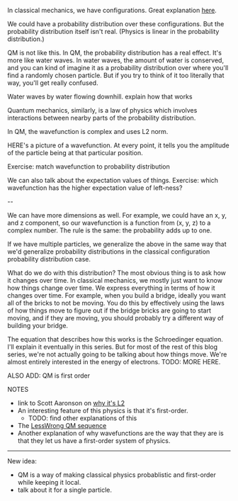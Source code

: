 In classical mechanics, we have configurations. Great explanation [here](http://lesswrong.com/lw/pi/classical_configuration_spaces/).

We could have a probability distribution over these configurations. But the probability distribution itself isn't real. (Physics is linear in the probability distribution.)

QM is not like this. In QM, the probability distribution has a real effect. It's more like water waves. In water waves, the amount of water is conserved, and you can kind of imagine it as a probability distribution over where you'll find a randomly chosen particle. But if you try to think of it too literally that way, you'll get really confused.

Water waves by water flowing downhill. explain how that works

Quantum mechanics, similarly, is a law of physics which involves interactions between nearby parts of the probability distribution.

In QM, the wavefunction is complex and uses L2 norm.

HERE's a picture of a wavefunction. At every point, it tells you the amplitude of the particle being at that particular position.

Exercise: match wavefunction to probability distribution

We can also talk about the expectation values of things. Exercise: which wavefunction has the higher expectation value of left-ness?

--

We can have more dimensions as well. For example, we could have an x, y, and z component, so our wavefunction is a function from (x, y, z) to a complex number. The rule is the same: the probability adds up to one.


If we have multiple particles, we generalize the above in the same way that we'd generalize probability distributions in the classical configuration probability distribution case.



What do we do with this distribution? The most obvious thing is to ask how it changes over time. In classical mechanics, we mostly just want to know how things change over time. We express everything in terms of how it changes over time. For example, when you build a bridge, ideally you want all of the bricks to not be moving. You do this by effectively using the laws of how things move to figure out if the bridge bricks are going to start moving, and if they are moving, you should probably try a different way of building your bridge.

The equation that describes how this works is the Schroedinger equation. I'll explain it eventually in this series. But for most of the rest of this blog series, we're not actually going to be talking about how things move. We're almost entirely interested in the energy of electrons. TODO: MORE HERE.


ALSO ADD: QM is first order

NOTES

- link to Scott Aaronson on [why it's L2](https://www.scottaaronson.com/democritus/lec9.html)
- An interesting feature of this physics is that it's first-order.
  - TODO: find other explanations of this
- The [LessWrong QM sequence](http://lesswrong.com/lw/r6/an_intuitive_explanation_of_quantum_mechanics/)
- Another explanation of why wavefunctions are the way that they are is that they let us have a first-order system of physics.


-------------


New idea:

- QM is a way of making classical physics probablistic and first-order while keeping it local.
- talk about it for a single particle.
